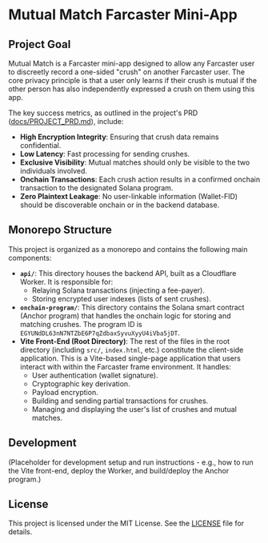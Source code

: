 # Mutual Match Farcaster Mini-App

## Project Goal

Mutual Match is a Farcaster mini-app designed to allow any Farcaster user to discreetly record a one-sided "crush" on another Farcaster user. The core privacy principle is that a user only learns if their crush is mutual if the other person has also independently expressed a crush on them using this app. 

The key success metrics, as outlined in the project's PRD ([docs/PROJECT_PRD.md](docs/PROJECT_PRD.md)), include:

*   **High Encryption Integrity**: Ensuring that crush data remains confidential.
*   **Low Latency**: Fast processing for sending crushes.
*   **Exclusive Visibility**: Mutual matches should only be visible to the two individuals involved.
*   **Onchain Transactions**: Each crush action results in a confirmed onchain transaction to the designated Solana program.
*   **Zero Plaintext Leakage**: No user-linkable information (Wallet-FID) should be discoverable onchain or in the backend database.

## Monorepo Structure

This project is organized as a monorepo and contains the following main components:

*   **`api/`**: This directory houses the backend API, built as a Cloudflare Worker. It is responsible for:
    *   Relaying Solana transactions (injecting a fee-payer).
    *   Storing encrypted user indexes (lists of sent crushes).
*   **`onchain-program/`**: This directory contains the Solana smart contract (Anchor program) that handles the onchain logic for storing and matching crushes. The program ID is `EGYUNdDL63nN7NTZbE6P7qZdbaxSyvuXyyU4iVba5jDT`.
*   **Vite Front-End (Root Directory)**: The rest of the files in the root directory (including `src/`, `index.html`, etc.) constitute the client-side application. This is a Vite-based single-page application that users interact with within the Farcaster frame environment. It handles:
    *   User authentication (wallet signature).
    *   Cryptographic key derivation.
    *   Payload encryption.
    *   Building and sending partial transactions for crushes.
    *   Managing and displaying the user's list of crushes and mutual matches.

## Development

(Placeholder for development setup and run instructions - e.g., how to run the Vite front-end, deploy the Worker, and build/deploy the Anchor program.)

## License

This project is licensed under the MIT License. See the [LICENSE](LICENSE) file for details. 